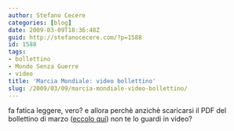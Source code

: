 ```yaml
---
author: Stefano Cecere
categories: [blog]
date: 2009-03-09T18:36:48Z
guid: http://stefanocecere.com/?p=1588
id: 1588
tags:
- bollettino
- Mondo Senza Guerre
- video
title: 'Marcia Mondiale: video bollettino'
slug: /2009/03/09/marcia-mondiale-video-bollettino/
---
```


fa fatica leggere, vero? e allora perchè anzichè scaricarsi il PDF del bollettino di marzo ([eccolo qui](http://stefanocecere.com/wp-content/uploads/sites/3/2009/03/bollettino_marcia_mar_09_ita.pdf)) non te lo guardi in video?